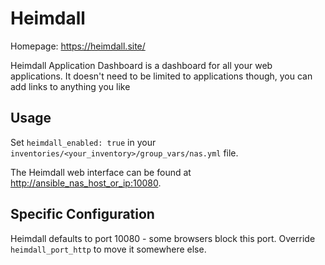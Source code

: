 
# Heimdall

Homepage: <https://heimdall.site/>

Heimdall Application Dashboard is a dashboard for all your web applications. It doesn't need to be limited to applications though, you can add links to anything you like

## Usage

Set `heimdall_enabled: true` in your `inventories/<your_inventory>/group_vars/nas.yml` file.

The Heimdall web interface can be found at <http://ansible_nas_host_or_ip:10080>.

## Specific Configuration

Heimdall defaults to port 10080 - some browsers block this port. Override `heimdall_port_http` to move it somewhere else.
